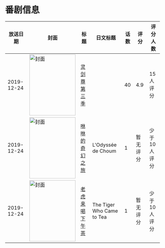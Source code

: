 # 番剧信息

|放送日期|封面|标题|日文标题|话数|评分|评分人数|
|---|---|---|---|---|---|---|
|2019-12-24|<img src="//lain.bgm.tv/pic/cover/c/73/2c/296258_KhbKw.jpg" alt="封面" style="width:150px;height:200px;object-fit:cover;">|[灵剑尊 第三季](https://bangumi.tv/subject/296258)||40|4.9|15人评分|
|2019-12-24|<img src="//lain.bgm.tv/pic/cover/c/f5/e4/312260_n5XkH.jpg" alt="封面" style="width:150px;height:200px;object-fit:cover;">|[咻咻的奇幻之旅](https://bangumi.tv/subject/312260)|L'Odyssée de Choum|1|暂无评分|少于10人评分|
|2019-12-24|<img src="//lain.bgm.tv/pic/cover/c/94/46/506443_yEPgy.jpg" alt="封面" style="width:150px;height:200px;object-fit:cover;">|[老虎来喝下午茶](https://bangumi.tv/subject/506443)|The Tiger Who Came to Tea|1|暂无评分|少于10人评分|

